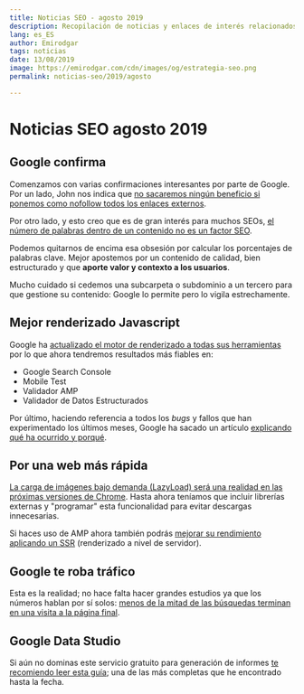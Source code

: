 ```yaml
---
title: Noticias SEO - agosto 2019
description: Recopilación de noticias y enlaces de interés relacionados con el SEO y Marketing digital
lang: es_ES
author: Emirodgar
tags: noticias
date: 13/08/2019
image: https://emirodgar.com/cdn/images/og/estrategia-seo.png
permalink: noticias-seo/2019/agosto

---
```


# Noticias SEO agosto 2019

## Google confirma

Comenzamos con varias confirmaciones interesantes por parte de Google. Por un lado, John nos indica que [no sacaremos ningún beneficio si ponemos como nofollow todos los enlaces externos](https://www.searchenginejournal.com/googles-john-mueller-no-benefit-to-marking-all-outbound-links-as-nofollow/319069/).

Por otro lado, y esto creo que es de gran interés para muchos SEOs, [el número de palabras dentro de un contenido no es un factor SEO](https://www.seroundtable.com/google-word-count-is-not-a-ranking-factor-27994.html).

Podemos quitarnos de encima esa obsesión por calcular los porcentajes de palabras clave. Mejor apostemos por un contenido de calidad, bien estructurado y que **aporte valor y contexto a los usuarios**.

Mucho cuidado si cedemos una subcarpeta o subdominio a un tercero para que gestione su contenido: Google lo permite pero lo vigila estrechamente.

<amp-twitter 
  width="375"
  height="472"
  layout="responsive"
  data-tweetid="1161725709926182912">
</amp-twitter>

## Mejor renderizado Javascript

Google ha [actualizado el motor de renderizado a todas sus herramientas](https://webmasters.googleblog.com/2019/08/evergreen-googlebot-in-testing-tools.html) por lo que ahora tendremos resultados más fiables en:

 - Google Search Console
 -  Mobile Test
 - Validador AMP 
 - Validador de Datos Estructurados 

Por último, haciendo referencia a todos los *bugs* y fallos que han experimentado los últimos meses, Google ha sacado un artículo [explicando qué ha ocurrido y porqué](https://webmasters.googleblog.com/2019/08/when-indexing-goes-wrong-how-google.html).

## Por una web más rápida

[La carga de imágenes bajo demanda (LazyLoad) será una realidad en las próximas versiones de Chrome](https://web.dev/native-lazy-loading). Hasta ahora teníamos que incluir librerías externas y "programar" esta funcionalidad para evitar descargas innecesarias.

Si haces uso de AMP ahora también podrás [mejorar su rendimiento aplicando un SSR](https://blog.amp.dev/2019/08/07/faster-amp-on-the-origin-amp-ssr/) (renderizado a nivel de servidor).

## Google te roba tráfico

Esta es la realidad; no hace falta hacer grandes estudios ya que los números hablan por sí solos: [menos de la mitad de las búsquedas terminan en una visita a la página final](https://sparktoro.com/blog/less-than-half-of-google-searches-now-result-in-a-click/).

## Google Data Studio

Si aún no dominas este servicio gratuito para generación de informes [te recomiendo leer esta guía](https://omisido.com/google-data-studio-the-complete-guide/); una de las más completas que he encontrado hasta la fecha.   
<!--stackedit_data:
eyJoaXN0b3J5IjpbMTQwODY5NDkyMCwxODIzODcyODAzLDE3Mj
gwMzY1NDUsLTEwOTcwNDE0NDUsLTY4MzkwNTUwOSwzNTgxODk0
NzRdfQ==
-->
